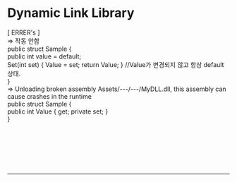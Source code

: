 # Dynamic Link Library
[ ERRER's ]
<br>=> 작동 안함
<br>public struct Sample {
<br>  public int value = default;
<br>  Set(int set) { Value = set; return Value; } //Value가 변경되지 않고 항상 default 상태.
<br>}
<br>=> Unloading broken assembly Assets/---/---/MyDLL.dll, this assembly can cause crashes in the runtime
<br>public struct Sample {
<br>  public int Value { get; private set; }
<br>}
<br>
<br>
<br>
<br>
<br>
<br>
<br><hr>
